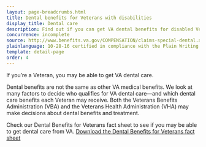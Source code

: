 ```yaml
---
layout: page-breadcrumbs.html
title: Dental benefits for Veterans with disabilities
display_title: Dental care
description: Find out if you can get VA dental benefits for disabled Veterans. If you have a service-connected disability or meet other qualifications, you may be able to get some or all of your dental care through VA.
concurrence: incomplete
source: http://www.benefits.va.gov/COMPENSATION/claims-special-dental.asp
plainlanguage: 10-28-16 certified in compliance with the Plain Writing Act
template: detail-page
order: 4
---
```


<div class="va-introtext">

If you’re a Veteran, you may be able to get VA dental care.

</div>

Dental benefits are not the same as other VA medical benefits. We look at many factors to decide who qualifies for VA dental care—and which dental care benefits each Veteran may receive. Both the Veterans Benefits Administration (VBA) and the Veterans Health Administration (VHA) may make decisions about dental benefits and treatment.

Check our Dental Benefits for Veterans fact sheet to see if you may be able to get dental care from VA. [Download the Dental Benefits for Veterans fact sheet](https://www.va.gov/healthbenefits/resources/publications/IB10-442_dental_benefits_for_veterans_2_14.pdf)


